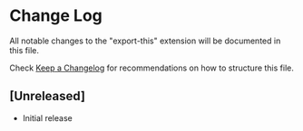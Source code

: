 # Change Log

All notable changes to the "export-this" extension will be documented in this file.

Check [Keep a Changelog](http://keepachangelog.com/) for recommendations on how to structure this file.

## [Unreleased]

- Initial release